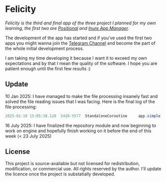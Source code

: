 # Felicity

*_Felicity_ is the third and final app of the three project I planned for my own learning, the first
two are [Positional](https://github.com/Hamza417/Positional)
and [Inure App Manager](https://github.com/Hamza417/Inure).*

The development of the app has started and if you've used the first two apps you might wanna join
the [Telegram Channel](https://t.me/felicity_music_player) and become the part of the whole initial
development process.

I am taking my time developing it because I want it to exceed my own expectations and by that I mean the quality of the software. I hope you are patient enough until the first few results :)

## Update

10 Jan 2025: I have managed to make the file processing insanely fast and solved the file reading issues that I was facing. Here is the final log of the file processing:

```java
2025-01-10 15:05:38.128  5420-5577  StandaloneCoroutine     app.simple.felicity.dev              D  loadData: Time taken: 00:06 for 1606 files
```

16 July 2025: I have finalized the repository module and now beginning to work on engine and hopefully finish working on it before the end of this week (< 23 July 2025)

## License

This project is source-available but not licensed for redistribution, modification, or commercial use. All rights reserved by the author. I'll update the licence once the project is substatially developed.

